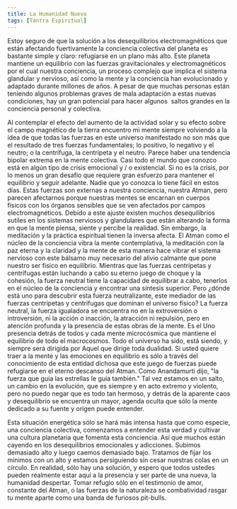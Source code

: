 ```yaml
---
title: La Humanidad Nueva
tags: [Tantra Espiritual]
---
```

Estoy seguro de que la solución a los desequilibrios electromagnéticos que están afectando fuertivamente la conciencia colectiva del planeta es bastante simple y claro: refugiarse en un plano más alto. Este planeta mantiene un equilibrio con las fuerzas gravitacionales y electromagnéticos por el cual nuestra conciencia, un proceso complejo que implica el sistema glandular y nervioso, así como la mente y la conciencia han evolucionado y adaptado durante millones de años. A pesar de que muchas personas están teniendo algunos problemas graves de mala adaptación a estas nuevas condiciones, hay un gran potencial para hacer algunos  saltos grandes en la conciencia personal y colectiva.

Al contemplar el efecto del aumento de la actividad solar y su efecto sobre el campo magnético de la tierra encuentro mi mente siempre volviendo a la idea de que todas las fuerzas en este universo manifestado no son más que el resultado de tres fuerzas fundamentales; lo positivo, lo negativo y el neutro; o la centrífuga, la centrípeta y el neutro. Parece haber una tendencia bipolar extrema en la mente colectiva. Casi todo el mundo que conozco está en algún tipo de crisis emocional y / o existencial. Si no es la crisis, por lo menos un gran desafío que requiere gran esfuerzo para mantener el equilibrio y seguir adelante. Nadie que yo conozca lo tiene fácil en estos días. Estas fuerzas son externas a nuestra conciencia, nuestra Atman, pero parecen afectarnos porque nuestras mentes se encarnan en cuerpos físicos con los órganos sensibles que se ven afectados por campos electromagnéticos. Debido a este ajuste existen muchos desequilibrios sutiles en los sistemas nerviosos y glandulares que están alterando la forma en que la mente piensa, siente y percibe la realidad. Sin embargo, la meditación y la práctica espiritual tienen la inversa afecta. El Atman como el núcleo de la conciencia vibra la mente contemplativa, la meditación con la paz eterna y la claridad y la mente de esta manera hace vibrar el sistema nervioso con este bálsamo muy necesario del alivio calmante que pone nuestro ser físico en equilibrio.
Mientras que las fuerzas centrípetas y centrífugas están luchando a cabo su eterno juego de choque y la cohesión, la fuerza neutral tiene la capacidad de equilibrar a cabo, tenerlos en el núcleo de la conciencia y encontrar una síntesis superior. Pero ¿dónde está uno para descubrir esta fuerza neutralizante, este mediador de las fuerzas centrípetas y centrífugas que dominan el universo físico? La fuerza neutral, la fuerza igualadora se encuentra no en la extroversión o introversión, ni la acción o inacción, la atracción ni repulsión, pero en atención profunda y la presencia de estas obras de la mente. Es el Uno presencia detrás de todos y cada mente microcósmica que mantiene el equilibrio de todo el macrocosmos. Todo el universo ha sido, está siendo, y siempre será dirigida por Aquel que dirige toda dualidad. Si usted quiere traer a la mente y las emociones en equilibrio es sólo a través del conocimiento de esta entidad dichosa que este juego de fuerzas puede refugiarse en el eterno descanso del Atman. Como Anandamurti dijo, "la fuerza que guía las estrellas le guía también." Tal vez estamos en un salto, un cambio en la evolución, que es siempre y en acto extremo y violento, pero no puedo negar que es todo tan hermoso, y detrás de la aparente caos y desequilibrio se encuentra un mayor, agenda oculta que sólo la mente dedicado a su fuente y origen puede entender.

Esta situación energética sólo se hará más intensa hasta que como especie, una conciencia colectiva, comenzamos a entender esta verdad y cultivar una cultura planetaria que fomenta esta conciencia. Así que muchos están cayendo en los desequilibrios emocionales y adicciones. Subimos demasiado alto y luego caemos demasiado bajo. Tratamos de fijar los mínimos con un alto y estamos persiguiendo sin cesar nuestras colas en un círculo. En realidad, sólo hay una solución, y espero que todos ustedes pueden realmente estar aquí a la presencia y ser parte de una nueva, la humanidad despertar. Tomar refugio sólo en el testimonio de amor, constante del Atman, o las fuerzas de la naturaleza se combatividad rasgar tu mente aparte como una banda de furiosos pit-bulls.

